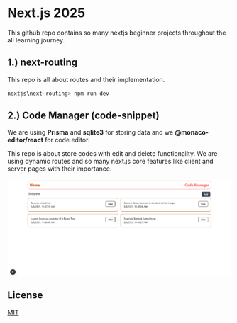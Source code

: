 # Next.js 2025

This github repo contains so many nextjs beginner projects throughout the all learning journey.

## 1.) next-routing

This repo is all about routes and their implementation.

```bash
nextjs\next-routing> npm run dev
```

## 2.) Code Manager (code-snippet)
We are using **Prisma** and **sqlite3** for storing data and we **@monaco-editor/react** for code editor.

This repo is about store codes with edit and delete functionality. We are using dynamic routes and so many next.js core features like client and server pages with their importance. 

![code_manager_home](image.png)

## License

[MIT](https://choosealicense.com/licenses/mit/)